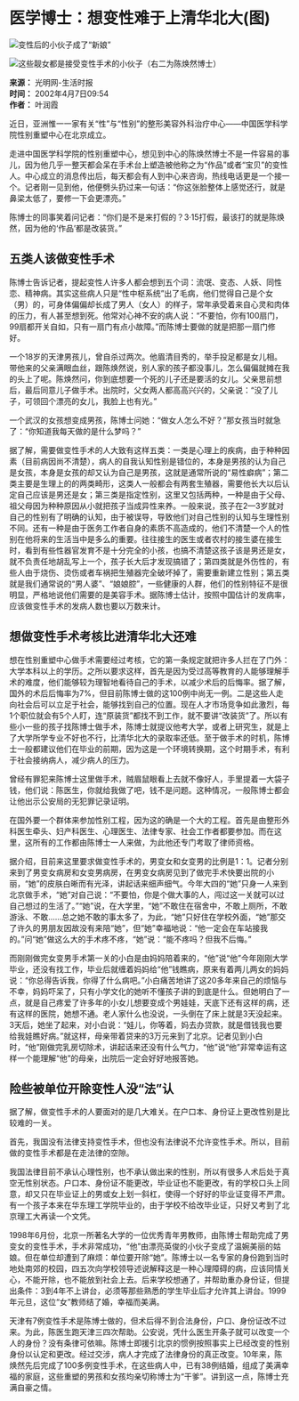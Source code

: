 # 医学博士：想变性难于上清华北大(图)

![变性后的小伙子成了“新娘”](https://photo.sohu.com/92/93/Img148429392.jpg)

![这些靓女都是接受变性手术的小伙子（右二为陈焕然博士）](https://photo.sohu.com/90/93/Img148429390.jpg)

**来源：** 光明网-生活时报  
**时间：** 2002年4月7日09:54  
**作者：** 叶润霞

近日，亚洲惟一一家有关“性”与“性别”的整形美容外科治疗中心——中国医学科学院性别重塑中心在北京成立。

走进中国医学科学院的性别重塑中心，想见到中心的陈焕然博士不是一件容易的事儿，因为他几乎一整天都会呆在手术台上塑造被他称之为“作品”或者“宝贝”的变性人。中心成立的消息传出后，每天都会有人到中心来咨询，热线电话更是一个接一个。记者刚一见到他，他便劈头扔过来一句话：“你这张脸整体上感觉还行，就是鼻梁太低了，要修一下会更漂亮。”

陈博士的同事笑着问记者：“你们是不是来打假的？3·15打假，最该打的就是陈焕然，因为他的‘作品’都是改装货。”

## 五类人该做变性手术

陈博士告诉记者，提起变性人许多人都会想到五个词：流氓、变态、人妖、同性恋、精神病。其实这些病人只是“性中枢系统”出了毛病，他们觉得自己是个女（男）的，可身体偏偏却长成了男人（女人）的样子，常年承受着来自心灵和肉体的压力，有人甚至想到死。他常对心神不安的病人说：“不要怕，你有100扇门，99扇都开关自如，只有一扇门有点小故障。”而陈博士要做的就是把那一扇门修好。

一个18岁的天津男孩儿，曾自杀过两次。他眉清目秀的，举手投足都是女儿相。带他来的父亲满眼血丝，跟陈焕然说，别人家的孩子都没事儿，怎么偏偏就摊在我的头上了呢。陈焕然问，你到底想要一个死的儿子还是要活的女儿。父亲思前想后，最后同意儿子做手术。出院时，父女两人都高高兴兴的，父亲说：“没了儿子，可领回个漂亮的女儿，我脸上也有光。”

一个武汉的女孩想变成男孩，陈博士问她：“做女人怎么不好？”那女孩当时就急了：“你知道我每天做的是什么梦吗？”

据了解，需要做变性手术的人大致有这样五类：一类是心理上的疾病，由于种种因素（目前病因尚不清楚），病人的自我认知性别是错位的，本身是男孩的认为自己是女孩，本身是女孩的却又认为自己是男孩，这就是通常所说的“易性癖病”；第二类主要是生理上的的两类畸形，这类人一般都会有两套生殖器，需要他长大以后认定自己应该是男还是女；第三类是指定性别，这里又包括两种，一种是由于父母、祖父母因为种种原因从小就把孩子当成异性来养。一般来说，孩子在2—3岁就对自己的性别有了明确的认知，由于被误导，导致他们对自己性别的认知与生理性别不同。还有一种是由于医务工作者自身的素质不高造成的，他们不清楚一个人的性别在他将来的生活当中是多么的重要。往往接生的医生或者农村的接生婆在接生时，看到有些性器官发育不是十分完全的小孩，也搞不清楚这孩子该是男还是女，就不负责任地胡乱写上一个，孩子长大后才发现搞错了；第四类就是外伤性的，有些人由于烧伤、烫伤或者车祸把生殖器完全破坏掉了，需要重新建立性别；第五类就是我们通常说的“男人婆”、“娘娘腔”，一些健康的人群，他们的性别特征不是很明显，严格地说他们需要的是美容手术。据陈博士估计，按照中国估计的发病率，应该做变性手术的发病人数也要以万数来计。

## 想做变性手术考核比进清华北大还难

想在性别重塑中心做手术需要经过考核，它的第一条规定就把许多人拦在了门外：大学本科以上的学历。之所以要求这样，首先是因为受过高等教育的人能够理解手术的难度，他们能够较为理智地看待自己的手术，以减少术后的后悔率。据了解，国外的术后后悔率为7%，但目前陈博士做的这100例中尚无一例。二是这些人走向社会后可以立足于社会，能够找到自己的位置。现在人才市场竞争如此激烈，每1个职位就会有5个人盯，连“原装货”都找不到工作，就不要讲“改装货”了。所以有些小一些的孩子找陈博士做手术，陈博士就提议他考大学，或者上研究生，就是上了大学所学专业不好也不行，比清华北大的录取率还低。至于做手术的时机，陈博士一般都建议他们在毕业的前期，因为这是一个环境转换期，这个时期手术，有利于社会接纳病人，减少病人的压力。

曾经有罪犯来陈博士这里做手术，贼眉鼠眼看上去就不像好人，手里提着一大袋子钱，他们说：陈医生，你就给我做了吧，钱不是问题。这种情况，一般陈博士都会让他出示公安局的无犯罪记录证明。

在国外要一个群体来参加性别工程，因为这的确是一个大的工程。首先是由整形外科医生牵头、妇产科医生、心理医生、法律专家、社会工作者都要参加。而在这里，这所有的工作都由陈博士一人来做，为此他还专门考取了律师资格。

据介绍，目前来这里要求做变性手术的，男变女和女变男的比例是1：1。记者分别来到了男变女病房和女变男病房，在男变女病房见到了做完手术快要出院的小丽，“她”的皮肤白晰而有光泽，讲起话来细声细气。今年大四的“她”只身一人来到北京做手术，“她”对自己说：“不要怕，你是个做大事的人，闯过这一关就可以过自己想过的生活了。”“她”说，在大学里，“她”不敢住在宿舍中，不敢上厕所，不敢游泳、不敢……总之她不敢的事太多了，为此，“她”只好住在学校外面，“她”那交了许久的男朋友因故没有来陪“她”，但“她”幸福地说：“他一定会在车站接我的。”问“她”做这么大的手术疼不疼，“她”说：“能不疼吗？但我不后悔。”

而刚刚做完女变男手术第一关的小白是由妈妈陪着来的，“他”说“他”今年刚刚大学毕业，还没有找工作，毕业后就缠着妈妈给“他”钱瞧病，原来有着两儿两女的妈妈说：“你总得告诉我，你得了什么病吧。”小白痛苦地讲了这20多年来自己的烦恼与不幸，妈妈吓呆了，只有小学文化的她听不懂孩子讲的到底是什么。但她明白了一点，就是自己疼爱了许多年的小女儿想要变成个男娃娃，天底下还有这样的病，还有这样的医院，她想不通。老人家什么也没说，一头倒在了床上就是3天没起来。3天后，她坐了起来，对小白说：“娃儿，你等着，妈去办贷款，就是借钱我也要给我娃瞧好病。”就这样，母亲带着贷来的3万元来到了北京。记者见到小白时，“他”刚做完乳房切除术，讲起话来还没有什么气力，“他”说“他”非常幸运有这样一个能理解“他”的母亲，出院后一定会好好地报答她。

## 险些被单位开除变性人没“法”认

据了解，做变性手术的人要面对的是几大难关。在户口本、身份证上更改性别是比较难的一关。

首先，我国没有法律支持变性手术，但也没有法律说不允许变性手术。所以，目前做的变性手术都是在走法律的空隙。

我国法律目前不承认心理性别，也不承认做出来的性别，所以有很多人术后处于真空无性别状态。户口本、身份证不能更改，毕业证也不能更改，有的学校口头上同意，却又只在毕业证上的男或女上划一斜杠，使得一个好好的毕业证变得不严肃。有一个孩子本来在华东理工学院毕业的，由于学校不给改毕业证，只好又考到了北京理工大再读一个文凭。

1998年6月份，北京一所著名大学的一位优秀青年男教师，由陈博士帮助完成了男变女的变性手术，手术非常成功，“他”由漂亮英俊的小伙子变成了温婉美丽的姑娘。但在单位却遭到了麻烦：单位要开除“她”。陈博士以一名专家的身份跑到当时地处南郊的校园，四五次向学校领导述说解释这是一种心理障碍的病，应该同情关心，不能开除，也不能放到社会上去。后来学校想通了，并帮助重办身份证，但提出条件：3到4年不上讲台，必须等那些熟悉的学生毕业后才允许其上讲台。1999年元旦，这位“女”教师结了婚，幸福而美满。

天津有7例变性手术是陈博士做的，但术后得不到合法身份，户口、身份证改不过来。为此，陈医生跑天津三四次帮助。公安说，凭什么医生开条子就可以改变一个人的身份？没有条律可依嘛。陈博士即援引北京的惯例按照事实上已经改变的性别身份以认定和更改。经过交涉，病人才完成了法律身份的真正改变。10年来，陈焕然先后完成了100多例变性手术，在这些病人中，已有38例结婚，组成了美满幸福的家庭，这些重塑的男孩和女孩均亲切称博士为“干爹”。讲到这一点，陈博士充满自豪之情。